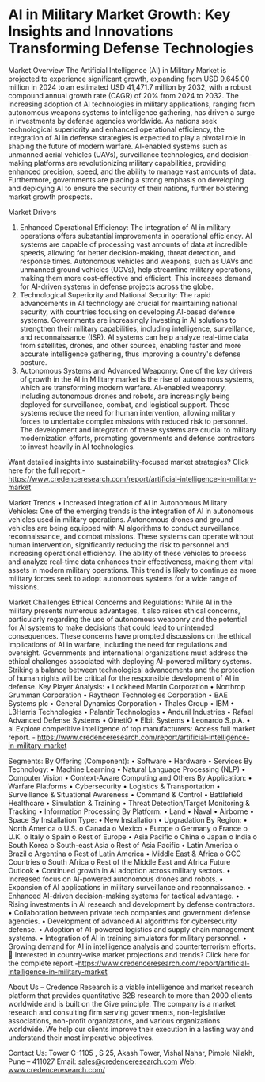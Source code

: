 # AI in Military Market Growth: Key Insights and Innovations Transforming Defense Technologies


Market Overview
The Artificial Intelligence (AI) in Military Market is projected to experience significant growth, expanding from USD 9,645.00 million in 2024 to an estimated USD 41,471.7 million by 2032, with a robust compound annual growth rate (CAGR) of 20% from 2024 to 2032. The increasing adoption of AI technologies in military applications, ranging from autonomous weapons systems to intelligence gathering, has driven a surge in investments by defense agencies worldwide. As nations seek technological superiority and enhanced operational efficiency, the integration of AI in defense strategies is expected to play a pivotal role in shaping the future of modern warfare. AI-enabled systems such as unmanned aerial vehicles (UAVs), surveillance technologies, and decision-making platforms are revolutionizing military capabilities, providing enhanced precision, speed, and the ability to manage vast amounts of data. Furthermore, governments are placing a strong emphasis on developing and deploying AI to ensure the security of their nations, further bolstering market growth prospects.

Market Drivers
1.	Enhanced Operational Efficiency:
The integration of AI in military operations offers substantial improvements in operational efficiency. AI systems are capable of processing vast amounts of data at incredible speeds, allowing for better decision-making, threat detection, and response times. Autonomous vehicles and weapons, such as UAVs and unmanned ground vehicles (UGVs), help streamline military operations, making them more cost-effective and efficient. This increases demand for AI-driven systems in defense projects across the globe.
2.	Technological Superiority and National Security:
The rapid advancements in AI technology are crucial for maintaining national security, with countries focusing on developing AI-based defense systems. Governments are increasingly investing in AI solutions to strengthen their military capabilities, including intelligence, surveillance, and reconnaissance (ISR). AI systems can help analyze real-time data from satellites, drones, and other sources, enabling faster and more accurate intelligence gathering, thus improving a country's defense posture.
3.	Autonomous Systems and Advanced Weaponry:
One of the key drivers of growth in the AI in Military market is the rise of autonomous systems, which are transforming modern warfare. AI-enabled weaponry, including autonomous drones and robots, are increasingly being deployed for surveillance, combat, and logistical support. These systems reduce the need for human intervention, allowing military forces to undertake complex missions with reduced risk to personnel. The development and integration of these systems are crucial to military modernization efforts, prompting governments and defense contractors to invest heavily in AI technologies.

Want detailed insights into sustainability-focused market strategies? Click here for the full report.- https://www.credenceresearch.com/report/artificial-intelligence-in-military-market

Market Trends
•  Increased Integration of AI in Autonomous Military Vehicles:
One of the emerging trends is the integration of AI in autonomous vehicles used in military operations. Autonomous drones and ground vehicles are being equipped with AI algorithms to conduct surveillance, reconnaissance, and combat missions. These systems can operate without human intervention, significantly reducing the risk to personnel and increasing operational efficiency. The ability of these vehicles to process and analyze real-time data enhances their effectiveness, making them vital assets in modern military operations. This trend is likely to continue as more military forces seek to adopt autonomous systems for a wide range of missions.

Market Challenges
Ethical Concerns and Regulations:
While AI in the military presents numerous advantages, it also raises ethical concerns, particularly regarding the use of autonomous weaponry and the potential for AI systems to make decisions that could lead to unintended consequences. These concerns have prompted discussions on the ethical implications of AI in warfare, including the need for regulations and oversight. Governments and international organizations must address the ethical challenges associated with deploying AI-powered military systems. Striking a balance between technological advancements and the protection of human rights will be critical for the responsible development of AI in defense.
Key Player Analysis:
•	Lockheed Martin Corporation
•	Northrop Grumman Corporation
•	Raytheon Technologies Corporation
•	BAE Systems plc
•	General Dynamics Corporation
•	Thales Group
•	IBM
•	L3Harris Technologies
•	Palantir Technologies
•	Anduril Industries
•	Rafael Advanced Defense Systems
•	QinetiQ
•	Elbit Systems
•	Leonardo S.p.A.
•	ai
Explore competitive intelligence of top manufacturers: Access full market report. - https://www.credenceresearch.com/report/artificial-intelligence-in-military-market

Segments:
By Offering (Component):
•	Software
•	Hardware
•	Services
By Technology:
•	Machine Learning
•	Natural Language Processing (NLP)
•	Computer Vision
•	Context-Aware Computing and Others
By Application:
•	Warfare Platforms
•	Cybersecurity
•	Logistics & Transportation
•	Surveillance & Situational Awareness
•	Command & Control
•	Battlefield Healthcare
•	Simulation & Training
•	Threat Detection/Target Monitoring & Tracking
•	Information Processing
By Platform:
•	Land
•	Naval
•	Airborne
•	Space
By Installation Type:
•	New Installation
•	Upgradation
By Region:
•	North America
o	U.S.
o	Canada
o	Mexico
•	Europe
o	Germany
o	France
o	U.K.
o	Italy
o	Spain
o	Rest of Europe
•	Asia Pacific
o	China
o	Japan
o	India
o	South Korea
o	South-east Asia
o	Rest of Asia Pacific
•	Latin America
o	Brazil
o	Argentina
o	Rest of Latin America
•	Middle East & Africa
o	GCC Countries
o	South Africa
o	Rest of the Middle East and Africa
Future Outlook
•  Continued growth in AI adoption across military sectors.
•  Increased focus on AI-powered autonomous drones and robots.
•  Expansion of AI applications in military surveillance and reconnaissance.
•  Enhanced AI-driven decision-making systems for tactical advantage.
•  Rising investments in AI research and development by defense contractors.
•  Collaboration between private tech companies and government defense agencies.
•  Development of advanced AI algorithms for cybersecurity defense.
•  Adoption of AI-powered logistics and supply chain management systems.
•  Integration of AI in training simulators for military personnel.
•  Growing demand for AI in intelligence analysis and counterterrorism efforts.
 📌 Interested in country-wise market projections and trends? Click here for the complete report.-https://www.credenceresearch.com/report/artificial-intelligence-in-military-market

About Us – 
Credence Research is a viable intelligence and market research platform that provides quantitative B2B research to more than 2000 clients worldwide and is built on the Give principle. The company is a market research and consulting firm serving governments, non-legislative associations, non-profit organizations, and various organizations worldwide. We help our clients improve their execution in a lasting way and understand their most imperative objectives.

Contact Us:
Tower C-1105 , 
S 25, Akash Tower, 
Vishal Nahar, Pimple Nilakh, 
Pune – 411027
Email: sales@credenceresearch.com
Web: www.credenceresearch.com/


